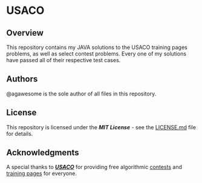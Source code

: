 # USACO

## Overview
This repository contains my JAVA solutions to the USACO training pages problems, as well as select contest problems. Every one of my solutions have passed all of their respective test cases.

## Authors
@agawesome is the sole author of all files in this repository.

## License
This repository is licensed under the **_MIT License_** - see the [LICENSE.md](LICENSE.md) file for details.

## Acknowledgments
A special thanks to [**_USACO_**](www.usaco.org) for providing free algorithmic [contests](http://usaco.org/index.php?page=contests) and [training pages](http://train.usaco.org/usacogate) for everyone.
